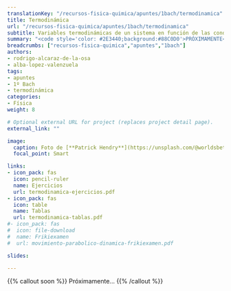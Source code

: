 ```yaml
---
translationKey: "/recursos-fisica-quimica/apuntes/1bach/termodinamica"
title: Termodinámica
url: "/recursos-fisica-quimica/apuntes/1bach/termodinamica"
subtitle: Variables termodinámicas de un sistema en función de las condiciones
summary: "<code style='color: #2E3440;background:#88C0D0'>PRÓXIMAMENTE</code><br>Variables termodinámicas de un sistema en función de las condiciones."
breadcrumbs: ["recursos-fisica-quimica","apuntes","1bach"]
authors:
- rodrigo-alcaraz-de-la-osa
- alba-lopez-valenzuela
tags:
- apuntes
- 1º Bach
- termodinámica
categories:
- Física
weight: 8

# Optional external URL for project (replaces project detail page).
external_link: ""

image:
  caption: Foto de [**Patrick Hendry**](https://unsplash.com/@worldsbetweenlines) en [Unsplash](https://unsplash.com/photos/-AbeoL252z0)
  focal_point: Smart

links:
- icon_pack: fas
  icon: pencil-ruler
  name: Ejercicios
  url: termodinamica-ejercicios.pdf
- icon_pack: fas
  icon: table
  name: Tablas
  url: termodinamica-tablas.pdf
#- icon_pack: fas
#  icon: file-download
#  name: Frikiexamen
#  url: movimiento-parabolico-dinamica-frikiexamen.pdf

slides: 

---
```


{{% callout soon %}}
Próximamente...
{{% /callout %}}
